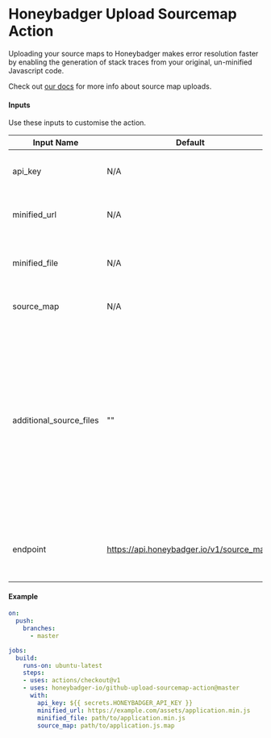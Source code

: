 # Honeybadger Upload Sourcemap Action

Uploading your source maps to Honeybadger makes error resolution faster by enabling the generation of stack traces from your original, un-minified Javascript code.

Check out [our docs](https://docs.honeybadger.io/lib/javascript/guides/using-source-maps.html) for more info about source map uploads.

#### Inputs

Use these inputs to customise the action.

Input Name | Default | Required? | Description
------------ | ------------- | ------------ | -------------
api_key | N/A | Y | The Honeybadger project API key
minified_url | N/A | Y | The URL of the minified file on your server.
minified_file | N/A | Y | The local path of the unminified javascript file.
source_map | N/A | Y | The local path of the source map.
additional_source_files | "" | N |  One or more additional source files which may be referenced by your source map. The name should be the URL that would normally be used to access the file, and the value should be the file itself.
endpoint | https://api.honeybadger.io/v1/source_maps | N | The source map submission endpoint. Only used for testing

#### Example

```yaml
on:
  push:
    branches:
      - master

jobs:
  build:
    runs-on: ubuntu-latest
    steps:
    - uses: actions/checkout@v1
    - uses: honeybadger-io/github-upload-sourcemap-action@master
      with:
        api_key: ${{ secrets.HONEYBADGER_API_KEY }}
        minified_url: https://example.com/assets/application.min.js
        minified_file: path/to/application.min.js
        source_map: path/to/application.js.map
```
